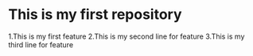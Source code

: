 # This is my first repository
1.This is my first feature
2.This is my second line for feature
3.This is my third line for feature
